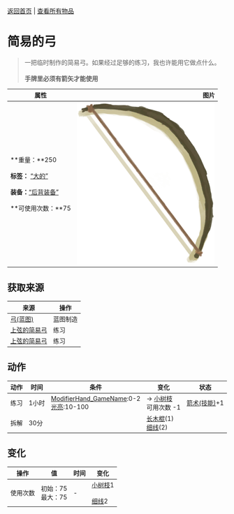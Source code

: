 [返回首页](index.md)   |  [查看所有物品](object.md)
# 简易的弓  
> 一把临时制作的简易弓。如果经过足够的练习，我也许能用它做点什么。<br><br><b>手牌里必须有箭矢才能使用</b>  
  
  属性  |   图片   
 ----  |  ----:   
 **重量：**250<br><br>**标签：**	[“大的”](tag_Large.md)<br><br>**装备：**[“后背装备”](eTag_Backpack.md)<br><br>**可使用次数：**75  |  ![](Sprite/Bow.png)   
  
## 获取来源  
来源  |  操作  
----  |  ----  
[弓(蓝图)](Bp_Bow.md)  |  蓝图制造  
[上弦的简易弓](BowRustic_Copper.md)  |  练习  
[上弦的简易弓](BowRustic_Simple.md)  |  练习  
## 动作  
动作  |  时间  |  条件  |  变化  |  状态  
----  |  ----  |  ----  |  ----  |  ----  
练习  |  1小时  |  [ModifierHand_GameName](ModifierHand.md):0-2<br>[光亮](Light.md):10-100  |  → [小树枝](Sticks.md)<br>可用次数  -1<br>  |  [箭术(技能)](Skill_Archery.md)+1  
拆解  |  30分  |    |  [长木棍](StickLong.md)(1)<br>[细线](CordFiber.md)(2)  |    
## 变化  
操作  |  值  |  时间  |  变化  
----  |  ----  |  ----  |  ----  
使用次数  |  初始：75<br>最大：75  |  -  |  [小树枝](Sticks.md)1 <br><br>[细线](CordFiber.md)2   
